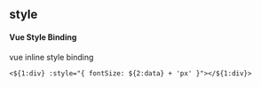 ## style
#### Vue Style Binding
vue inline style binding
```
<${1:div} :style="{ fontSize: ${2:data} + 'px' }"></${1:div}>
```